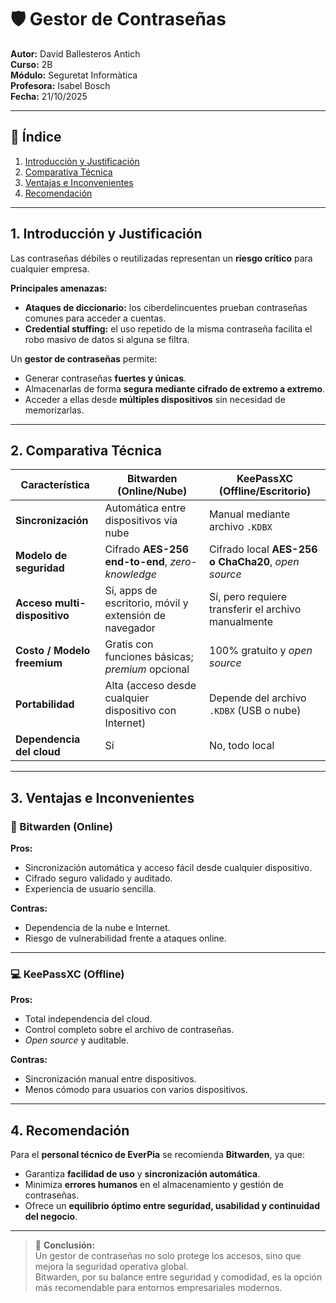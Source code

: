 # 🛡️ Gestor de Contraseñas  
**Autor:** David Ballesteros Antich  
**Curso:** 2B  
**Módulo:** Seguretat Informàtica  
**Profesora:** Isabel Bosch  
**Fecha:** 21/10/2025  

---

## 📑 Índice  
1. [Introducción y Justificación](#1-introducción-y-justificación)  
2. [Comparativa Técnica](#2-comparativa-técnica)  
3. [Ventajas e Inconvenientes](#3-ventajas-e-inconvenientes)  
4. [Recomendación](#4-recomendación)  

---

## 1. Introducción y Justificación  

Las contraseñas débiles o reutilizadas representan un **riesgo crítico** para cualquier empresa.  

**Principales amenazas:**  
- **Ataques de diccionario:** los ciberdelincuentes prueban contraseñas comunes para acceder a cuentas.  
- **Credential stuffing:** el uso repetido de la misma contraseña facilita el robo masivo de datos si alguna se filtra.  

Un **gestor de contraseñas** permite:  
- Generar contraseñas **fuertes y únicas**.  
- Almacenarlas de forma **segura mediante cifrado de extremo a extremo**.  
- Acceder a ellas desde **múltiples dispositivos** sin necesidad de memorizarlas.  

---

## 2. Comparativa Técnica  

| Característica | **Bitwarden (Online/Nube)** | **KeePassXC (Offline/Escritorio)** |
|----------------|-----------------------------|------------------------------------|
| **Sincronización** | Automática entre dispositivos vía nube | Manual mediante archivo `.KDBX` |
| **Modelo de seguridad** | Cifrado **AES-256 end-to-end**, *zero-knowledge* | Cifrado local **AES-256 o ChaCha20**, *open source* |
| **Acceso multi-dispositivo** | Sí, apps de escritorio, móvil y extensión de navegador | Sí, pero requiere transferir el archivo manualmente |
| **Costo / Modelo freemium** | Gratis con funciones básicas; *premium* opcional | 100% gratuito y *open source* |
| **Portabilidad** | Alta (acceso desde cualquier dispositivo con Internet) | Depende del archivo `.KDBX` (USB o nube) |
| **Dependencia del cloud** | Sí | No, todo local |

---

## 3. Ventajas e Inconvenientes  

### 🧩 Bitwarden (Online)
**Pros:**  
- Sincronización automática y acceso fácil desde cualquier dispositivo.  
- Cifrado seguro validado y auditado.  
- Experiencia de usuario sencilla.  

**Contras:**  
- Dependencia de la nube e Internet.  
- Riesgo de vulnerabilidad frente a ataques online.  

---

### 💻 KeePassXC (Offline)
**Pros:**  
- Total independencia del cloud.  
- Control completo sobre el archivo de contraseñas.  
- *Open source* y auditable.  

**Contras:**  
- Sincronización manual entre dispositivos.  
- Menos cómodo para usuarios con varios dispositivos.  

---

## 4. Recomendación  

Para el **personal técnico de EverPia** se recomienda **Bitwarden**, ya que:  

- Garantiza **facilidad de uso** y **sincronización automática**.  
- Minimiza **errores humanos** en el almacenamiento y gestión de contraseñas.  
- Ofrece un **equilibrio óptimo entre seguridad, usabilidad y continuidad del negocio**.  

---

> 🧠 **Conclusión:**  
> Un gestor de contraseñas no solo protege los accesos, sino que mejora la seguridad operativa global.  
> Bitwarden, por su balance entre seguridad y comodidad, es la opción más recomendable para entornos empresariales modernos.

